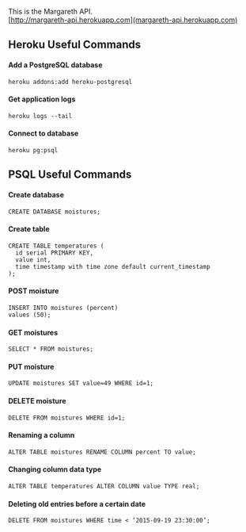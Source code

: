 This is the Margareth API.  
[http://margareth-api.herokuapp.com](margareth-api.herokuapp.com)

## Heroku Useful Commands

#### Add a PostgreSQL database
```
heroku addons:add heroku-postgresql
```

#### Get application logs
```
heroku logs --tail
```

#### Connect to database
```
heroku pg:psql
```


## PSQL Useful Commands

#### Create database

```
CREATE DATABASE moistures;
```

#### Create table
```
CREATE TABLE temperatures (
  id serial PRIMARY KEY,
  value int,
  time timestamp with time zone default current_timestamp
);
```

#### POST moisture
```
INSERT INTO moistures (percent) 
values (50);
```

#### GET moistures
```
SELECT * FROM moistures;
```

#### PUT moisture
```
UPDATE moistures SET value=49 WHERE id=1;
```

#### DELETE moisture
```
DELETE FROM moistures WHERE id=1;
```

#### Renaming a column
```
ALTER TABLE moistures RENAME COLUMN percent TO value;
```

#### Changing column data type
```
ALTER TABLE temperatures ALTER COLUMN value TYPE real;
```

#### Deleting old entries before a certain date
```
DELETE FROM moistures WHERE time < ‘2015-09-19 23:30:00’;
```
